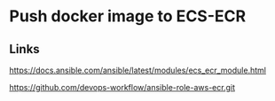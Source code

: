 # Push docker image to ECS-ECR

## Links
https://docs.ansible.com/ansible/latest/modules/ecs_ecr_module.html

https://github.com/devops-workflow/ansible-role-aws-ecr.git

